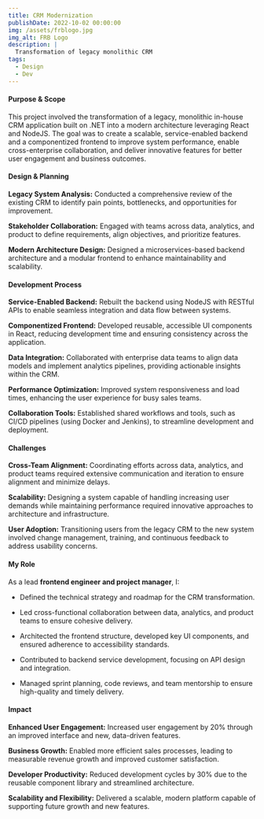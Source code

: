 ```yaml
---
title: CRM Modernization
publishDate: 2022-10-02 00:00:00
img: /assets/frblogo.jpg
img_alt: FRB Logo
description: |
  Transformation of legacy monolithic CRM
tags:
  - Design
  - Dev
---
```


#### Purpose & Scope

This project involved the transformation of a legacy, monolithic in-house CRM application built on .NET into a modern architecture leveraging React and NodeJS. The goal was to create a scalable, service-enabled backend and a componentized frontend to improve system performance, enable cross-enterprise collaboration, and deliver innovative features for better user engagement and business outcomes.

#### Design & Planning

**Legacy System Analysis:** Conducted a comprehensive review of the existing CRM to identify pain points, bottlenecks, and opportunities for improvement.

**Stakeholder Collaboration:** Engaged with teams across data, analytics, and product to define requirements, align objectives, and prioritize features.

**Modern Architecture Design:** Designed a microservices-based backend architecture and a modular frontend to enhance maintainability and scalability.

#### Development Process

**Service-Enabled Backend:** Rebuilt the backend using NodeJS with RESTful APIs to enable seamless integration and data flow between systems.

**Componentized Frontend:** Developed reusable, accessible UI components in React, reducing development time and ensuring consistency across the application.

**Data Integration:** Collaborated with enterprise data teams to align data models and implement analytics pipelines, providing actionable insights within the CRM.

**Performance Optimization:** Improved system responsiveness and load times, enhancing the user experience for busy sales teams.

**Collaboration Tools:** Established shared workflows and tools, such as CI/CD pipelines (using Docker and Jenkins), to streamline development and deployment.

#### Challenges

**Cross-Team Alignment:** Coordinating efforts across data, analytics, and product teams required extensive communication and iteration to ensure alignment and minimize delays.

**Scalability:** Designing a system capable of handling increasing user demands while maintaining performance required innovative approaches to architecture and infrastructure.

**User Adoption:** Transitioning users from the legacy CRM to the new system involved change management, training, and continuous feedback to address usability concerns.

#### My Role

As a lead **frontend engineer and project manager**, I:

- Defined the technical strategy and roadmap for the CRM transformation.

- Led cross-functional collaboration between data, analytics, and product teams to ensure cohesive delivery.

- Architected the frontend structure, developed key UI components, and ensured adherence to accessibility standards.

- Contributed to backend service development, focusing on API design and integration.

- Managed sprint planning, code reviews, and team mentorship to ensure high-quality and timely delivery.

#### Impact

**Enhanced User Engagement:** Increased user engagement by 20% through an improved interface and new, data-driven features.

**Business Growth:** Enabled more efficient sales processes, leading to measurable revenue growth and improved customer satisfaction.

**Developer Productivity:** Reduced development cycles by 30% due to the reusable component library and streamlined architecture.

**Scalability and Flexibility:** Delivered a scalable, modern platform capable of supporting future growth and new features.
